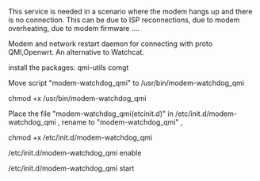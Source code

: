  This service is needed in a scenario where the modem hangs up and there is no connection. This can be due to ISP reconnections, due to modem overheating, 
due to modem firmware ....


Modem and network restart daemon for connecting with proto QMI,Openwrt. An alternative to Watchcat.

install the packages:  qmi-utils  comgt

Move script "modem-watchdog_qmi" to   /usr/bin/modem-watchdog_qmi  

chmod +x /usr/bin/modem-watchdog_qmi

Place the file "modem-watchdog_qmi(etcinit.d)" in   /etc/init.d/modem-watchdog_qmi ,   rename to "modem-watchdog_qmi" , 

chmod +x /etc/init.d/modem-watchdog_qmi

/etc/init.d/modem-watchdog_qmi enable

/etc/init.d/modem-watchdog_qmi start
